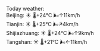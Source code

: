 Today weather:  
Beijing: ☀️   🌡️+24°C 🌬️↑11km/h  
Tianjin: ☀️   🌡️+25°C 🌬️↗4km/h  
Shijiazhuang: ☀️   🌡️+24°C 🌬️↑9km/h  
Tangshan: ☀️   🌡️+21°C 🌬️←11km/h  

